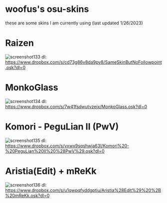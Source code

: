 # woofus's osu-skins
these are some skins I am currently using (last updated 1/26/2023)



# Raizen
![screenshot133](https://user-images.githubusercontent.com/49347596/215302594-b82d349c-92fb-406e-a42f-b866a550c94c.jpg)
dl: https://www.dropbox.com/s/cd73g86v8da9pv8/SameSkinButNoFollowpoint.osk?dl=0

# MonkoGlass
![screenshot134](https://user-images.githubusercontent.com/49347596/215302718-df2d87a2-95be-443f-bee2-8409dbeec1ac.jpg)
dl: https://www.dropbox.com/s/7w41fsdwutvzejx/MonkoGlass.osk?dl=0

# Komori - PeguLian II (PwV)
![screenshot135](https://user-images.githubusercontent.com/49347596/215302835-ff70c5d2-4ce3-48f3-99c3-d8fa6f07b1c2.jpg)
dl: https://www.dropbox.com/s/vxwx9sqshwja63l/Komori%20-%20PeguLian%20II%20%28PwV%29.osk?dl=0

# Aristia(Edit) + mReKk
![screenshot136](https://user-images.githubusercontent.com/49347596/215302955-dc663302-6d83-4c97-888b-4fa8f7ad601b.jpg)
dl: https://www.dropbox.com/s/u1qwpqfyddgptiu/Aristia%28Edit%29%20%2B%20mReKk.osk?dl=0
